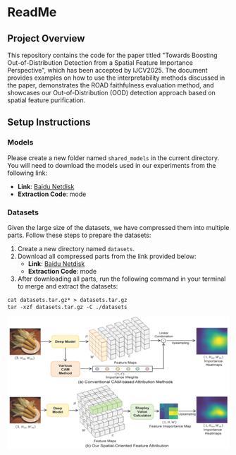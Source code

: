 # ReadMe

## Project Overview

This repository contains the code for the paper titled "Towards Boosting Out-of-Distribution Detection from a Spatial Feature Importance Perspective", which has been accepted by IJCV2025. The document provides examples on how to use the interpretability methods discussed in the paper, demonstrates the ROAD faithfulness evaluation method, and showcases our Out-of-Distribution (OOD) detection approach based on spatial feature purification.

## Setup Instructions

### Models

Please create a new folder named `shared_models` in the current directory. You will need to download the models used in our experiments from the following link:

- **Link**: [Baidu Netdisk](https://pan.baidu.com/s/1MuhqIU6hX5JURTE653fpEw)
- **Extraction Code**: mode

### Datasets

Given the large size of the datasets, we have compressed them into multiple parts. Follow these steps to prepare the datasets:

1. Create a new directory named `datasets`.
2. Download all compressed parts from the link provided below:
   - **Link**: [Baidu Netdisk](https://pan.baidu.com/s/1NtgjQlkBYfgOf0MIrdzRYw)
   - **Extraction Code**: mode
3. After downloading all parts, run the following command in your terminal to merge and extract the datasets:

```
cat datasets.tar.gz* > datasets.tar.gz
tar -xzf datasets.tar.gz -C ./datasets
```

![空间导向的归因方法与现有的通道导向的归因方法](./pipeline.png "空间导向的归因方法与现有的通道导向的归因方法的对比图")
